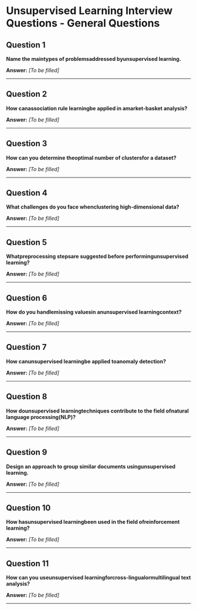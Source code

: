 # Unsupervised Learning Interview Questions - General Questions

## Question 1

**Name the maintypes of problemsaddressed byunsupervised learning.**

**Answer:** _[To be filled]_

---

## Question 2

**How canassociation rule learningbe applied in amarket-basket analysis?**

**Answer:** _[To be filled]_

---

## Question 3

**How can you determine theoptimal number of clustersfor a dataset?**

**Answer:** _[To be filled]_

---

## Question 4

**What challenges do you face whenclustering high-dimensional data?**

**Answer:** _[To be filled]_

---

## Question 5

**Whatpreprocessing stepsare suggested before performingunsupervised learning?**

**Answer:** _[To be filled]_

---

## Question 6

**How do you handlemissing valuesin anunsupervised learningcontext?**

**Answer:** _[To be filled]_

---

## Question 7

**How canunsupervised learningbe applied toanomaly detection?**

**Answer:** _[To be filled]_

---

## Question 8

**How dounsupervised learningtechniques contribute to the field ofnatural language processing(NLP)?**

**Answer:** _[To be filled]_

---

## Question 9

**Design an approach to group similar documents usingunsupervised learning.**

**Answer:** _[To be filled]_

---

## Question 10

**How hasunsupervised learningbeen used in the field ofreinforcement learning?**

**Answer:** _[To be filled]_

---

## Question 11

**How can you useunsupervised learningforcross-lingualormultilingual text analysis?**

**Answer:** _[To be filled]_

---

